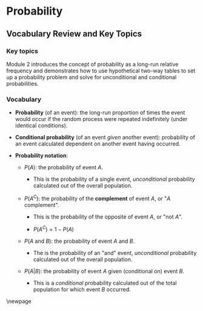 # Probability

## Vocabulary Review and Key Topics

### Key topics

Module 2 introduces the concept of probability as a long-run relative frequency and demonstrates how to use hypothetical two-way tables to set up a probability problem and solve for unconditional and conditional probabilities.

### Vocabulary

* **Probability** (of an event): the long-run proportion of times the event would occur if the random process were repeated indefinitely (under identical conditions).

* **Conditional probability** (of an event _given_ another event): probability of an event calculated dependent on another event having occurred.

* **Probability notation**:

    * $P(A)$: the probability of event $A$.
    
        - This is the probability of a single event, _unconditional_ probability calculated out of the overall population.
        
    * $P(A^C)$: the probability of the **complement** of event $A$, or "$A$ complement".
    
        - This is the probability of the opposite of event $A$, or "not $A$".
        
        - $P(A^C) = 1 - P(A)$
        
    * $P(A\text{ and }B)$: the probability of event $A$ and $B$.
    
        - The is the probability of an "and" event, _unconditional_ probability calculated out of the overall population.
        
    * $P(A|B)$: the probability of event $A$ given (conditional on) event $B$.
    
        - This is a _conditional_ probability calculated out of the total population for which event $B$ occurred.
        

        

    
    
\newpage
